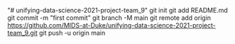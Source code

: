 "# unifying-data-science-2021-project-team_9"  git init git add README.md git commit -m "first commit" git branch -M main git remote add origin https://github.com/MIDS-at-Duke/unifying-data-science-2021-project-team_9.git git push -u origin main
